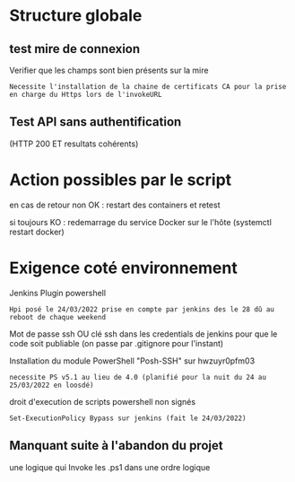 # Structure globale


## test mire de connexion

Verifier que les champs sont bien présents sur la mire 

    Necessite l'installation de la chaine de certificats CA pour la prise en charge du Https lors de l'invokeURL


## Test API sans authentification 

(HTTP 200 ET resultats cohérents)


# Action possibles par le script

en cas de retour non OK : restart des containers et retest

si toujours KO : redemarrage du service Docker sur le l'hôte (systemctl restart docker)

# Exigence coté environnement

Jenkins Plugin powershell 

    Hpi posé le 24/03/2022 prise en compte par jenkins des le 28 dû au reboot de chaque weekend

Mot de passe ssh OU clé ssh dans les credentials de jenkins pour que le code soit publiable (on passe par .gitignore pour l'instant)

Installation du module PowerShell "Posh-SSH" sur hwzuyr0pfm03

    necessite PS v5.1 au lieu de 4.0 (planifié pour la nuit du 24 au 25/03/2022 en loosdé)

droit d'execution de scripts powershell non signés

    Set-ExecutionPolicy Bypass sur jenkins (fait le 24/03/2022)
    
## Manquant suite à l'abandon du projet

une logique qui Invoke les .ps1 dans une ordre logique
